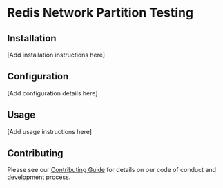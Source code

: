 # Redis Network Partition Testing

## Installation

[Add installation instructions here]

## Configuration

[Add configuration details here]

## Usage

[Add usage instructions here]

## Contributing

Please see our [Contributing Guide](/Users/allan/Projects/iota/server/tests/redis/network_partition/../../../../CONTRIBUTING.md) for details on our code of conduct and development process.
